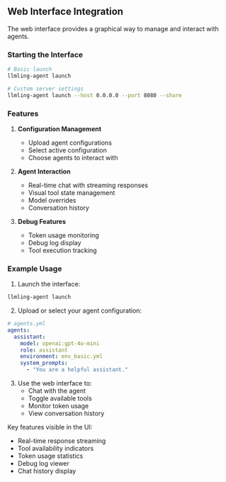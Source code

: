 ## Web Interface Integration

The web interface provides a graphical way to manage and interact with agents.

### Starting the Interface

```bash
# Basic launch
llmling-agent launch

# Custom server settings
llmling-agent launch --host 0.0.0.0 --port 8080 --share
```

### Features

1. **Configuration Management**
   - Upload agent configurations
   - Select active configuration
   - Choose agents to interact with

2. **Agent Interaction**
   - Real-time chat with streaming responses
   - Visual tool state management
   - Model overrides
   - Conversation history

3. **Debug Features**
   - Token usage monitoring
   - Debug log display
   - Tool execution tracking

### Example Usage

1. Launch the interface:
```bash
llmling-agent launch
```

2. Upload or select your agent configuration:
```yaml
# agents.yml
agents:
  assistant:
    model: openai:gpt-4o-mini
    role: assistant
    environment: env_basic.yml
    system_prompts:
      - "You are a helpful assistant."
```

3. Use the web interface to:
   - Chat with the agent
   - Toggle available tools
   - Monitor token usage
   - View conversation history

Key features visible in the UI:
- Real-time response streaming
- Tool availability indicators
- Token usage statistics
- Debug log viewer
- Chat history display
```

